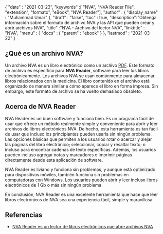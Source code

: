 {
  "date" : "2021-03-23",
  "keywords" :[ "NVA", "NVA Reader File", "extensión", "formato", "eBook", "NVA Reader"],
  "author" : {
    "display_name" : "Muhammad Umar"
},
  "draft" : "false",
  "toc" : true,
  "description":"Obtenga información sobre el formato de archivo NVA y las API que pueden crear y abrir archivos NVA",
  "title" :"NVA - Archivo del lector NVA",
  "linktitle" : "NVA",
  "menu" : {
    "docs" : {
      "parent" : "ebook"
}
},
  "lastmod" : "2021-03-22"
}

## ¿Qué es un archivo NVA?
Un archivo NVA es un libro electrónico como un archivo [PDF](/es/pdf/). Este formato de archivo es específico para **NVA Reader**, software para leer los libros electrónicamente. Los archivos NVA se usan comúnmente para almacenar libros relacionados con la medicina. El libro contenido en el archivo está organizado de manera similar a cómo aparece el libro en forma impresa. Sin embargo, este formato de archivo se ha vuelto demasiado obsoleto.

## Acerca de NVA Reader

NVA Reader es un buen software y funciona bien. Es un programa fácil de usar que ofrece un método realmente simple y conveniente para abrir y leer archivos de libros electrónicos NVA. De hecho, esta herramienta es tan fácil de usar que incluso los principiantes pueden usarla sin ningún problema. Las opciones básicas que permiten a los usuarios rotar o acercar y alejar las páginas del libro electrónico; seleccionar, copiar y resaltar texto; o incluso para encontrar cadenas de texto específicas. Además, los usuarios pueden incluso agregar notas y marcadores o imprimir páginas directamente desde esta aplicación de software.

NVA Reader es liviano y funciona sin problemas, y aunque está optimizado para dispositivos móviles, también funciona sin problemas en computadoras con Windows. Los usuarios pueden abrir y leer incluso libros electrónicos de 1 Gb o más sin ningún problema.

En conclusión, NVA Reader es una excelente herramienta que hace que leer libros electrónicos de NVA sea una experiencia fácil, simple y maravillosa.

## Referencias

* [NVA Reader es un lector de libros electrónicos que abre archivos NVA](https://nva-reader.informer.com/1.0/)


